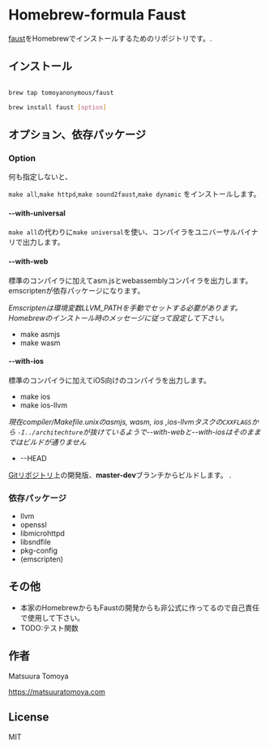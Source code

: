 # Homebrew-formula Faust

[faust](http://faust.grame.fr)をHomebrewでインストールするためのリポジトリです。.

## インストール

```sh

brew tap tomoyanonymous/faust

brew install faust [option]

```

## オプション、依存パッケージ

### Option

何も指定しないと、

`make all`,`make httpd`,`make sound2faust`,`make dynamic` をインストールします。

#### --with-universal

`make all`の代わりに`make universal`を使い、コンパイラをユニバーサルバイナリで出力します。

#### --with-web

標準のコンパイラに加えてasm.jsとwebassemblyコンパイラを出力します。emscriptenが依存パッケージになります。

*Emscriptenは環境変数LLVM_PATHを手動でセットする必要があります。Homebrewのインストール時のメッセージに従って設定して下さい。*

- make asmjs
- make wasm

#### --with-ios

標準のコンパイラに加えてiOS向けのコンパイラを出力します。

- make ios
- make ios-llvm

*現在compiler/Makefile.unixのasmjs, wasm, ios ,ios-llvmタスクの`CXXFLAGS`から `-I../architechture`が抜けているようで--with-webと--with-iosはそのままではビルドが通りません*

- --HEAD

[Gitリポジトリ](https://github.com/grame-cncm/faust)上の開発版、**master-dev**ブランチからビルドします。
.
### 依存パッケージ

- llvm
- openssl
- libmicrohttpd
- libsndfile
- pkg-config
- (emscripten)

## その他

- 本家のHomebrewからもFaustの開発からも非公式に作ってるので自己責任で使用して下さい。
- TODO:テスト関数


## 作者

Matsuura Tomoya

<https://matsuuratomoya.com>

## License

MIT
